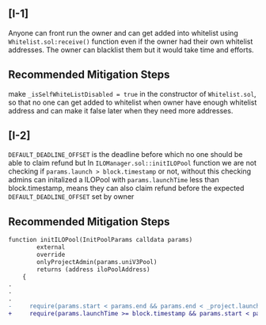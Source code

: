 ## [I-1]
Anyone can front run the owner and can get added into whitelist using `Whitelist.sol:receive()` function even if the owner had their own whitelist addresses. The owner can blacklist them but it would take time and efforts.

## Recommended Mitigation Steps
make `_isSelfWhiteListDisabled = true` in the constructor of `Whitelist.sol`, so that no one can get added to whitelist when owner have enough whitelist address and can make it false later when they need more addresses.


## [I-2]
`DEFAULT_DEADLINE_OFFSET` is the deadline before which no one should be able to claim refund but In `ILOManager.sol::initILOPool` function we are not checking if `params.launch > block.timestamp` or not, without this checking admins can initalized a ILOPool with `params.launchTime` less than block.timestamp, means they can also claim refund before the expected `DEFAULT_DEADLINE_OFFSET` set by owner

## Recommended Mitigation Steps
```diff
function initILOPool(InitPoolParams calldata params)
        external
        override
        onlyProjectAdmin(params.uniV3Pool)
        returns (address iloPoolAddress)
    {
.
.
.
-     require(params.start < params.end && params.end < _project.launchTime, "PT");
+     require(params.launchTime >= block.timestamp && params.start < params.end && params.end < _project.launchTime, "PT");
```